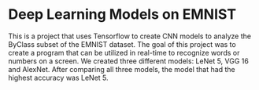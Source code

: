 # Deep Learning Models on EMNIST

This is a project that uses Tensorflow to create CNN models to analyze the ByClass subset of the EMNIST dataset. The goal of this project was to
create a program that can be utilized in real-time to recognize words or numbers on a screen. We created three different models: LeNet 5, VGG 16 and AlexNet.
After comparing all three models, the model that had the highest accuracy was LeNet 5. 
